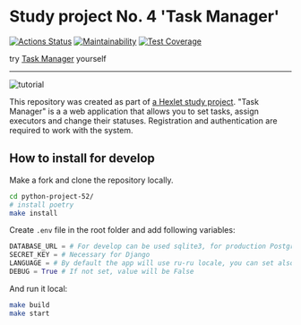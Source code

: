 # Study project No. 4 'Task Manager'

[![Actions Status](https://github.com/KarinaAbd/python-project-52/workflows/hexlet-check/badge.svg)](https://github.com/KarinaAbd/python-project-52/actions)
[![Maintainability](https://api.codeclimate.com/v1/badges/ff1169bda4822b29f7d7/maintainability)](https://codeclimate.com/github/KarinaAbd/python-project-52/maintainability)
[![Test Coverage](https://api.codeclimate.com/v1/badges/ff1169bda4822b29f7d7/test_coverage)](https://codeclimate.com/github/KarinaAbd/python-project-52/test_coverage)

try [Task Manager](https://task-manager-bykarina.onrender.com/) yourself
***

![tutorial]()

This repository was created as part of [a Hexlet study project](https://ru.hexlet.io/programs/python/projects/52). "Task Manager" is a a web application that allows you to set tasks, assign executors and change their statuses. Registration and authentication are required to work with the system.

## How to install for develop

Make a fork and clone the repository locally.
```bash
cd python-project-52/
# install poetry
make install
```
Create `.env` file in the root folder and add following variables:
```python
DATABASE_URL = # For develop can be used sqlite3, for production PostgreSQL
SECRET_KEY = # Necessary for Django
LANGUAGE = # By default the app will use ru-ru locale, you can set also en-us
DEBUG = True # If not set, value will be False
```
And run it local:
```bash
make build
make start
```
